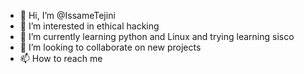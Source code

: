 - 👋 Hi, I’m @IssameTejini
- 👀 I’m interested in ethical hacking
- 🌱 I’m currently learning python and Linux and trying learning sisco 
- 💞️ I’m looking to collaborate on new projects
- 📫 How to reach me 

<!---
IssameTejini/IssameTejini is a ✨ special ✨ repository because its `README.md` (this file) appears on your GitHub profile.
You can click the Preview link to take a look at your changes.
--->
